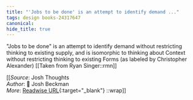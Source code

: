 ```yaml
---
title: "'Jobs to be done' is an attempt to identify demand ..."
tags: design books-24317647
canonical: 
hide_title: true
---
```


"Jobs to be done" is an attempt to identify demand without restricting thinking to existing supply, and is isomorphic to thinking about Context without restricting thinking to existing Forms (as labeled by Christopher Alexander)
[[Taken from Ryan Singer::rmn]]


[[_Source_: Josh Thoughts<br>
_Author_: 📕 Josh Beckman<br>
_More_: [Readwise URL](https://readwise.io/open/475099984){:target="_blank"}
::wrap]]